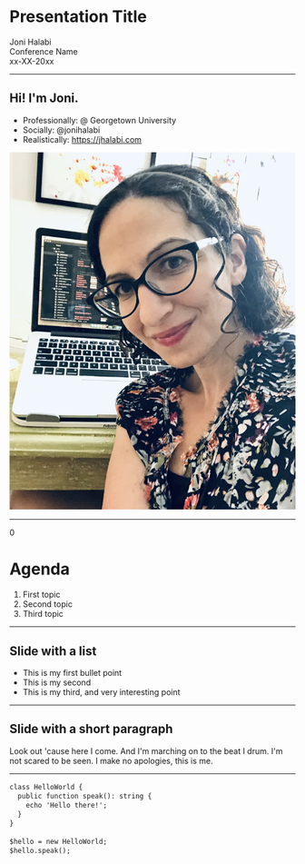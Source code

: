<!-- .slide: class="title" -->

# Presentation Title

Joni Halabi <br>
Conference Name <br>
xx-XX-20xx


---
<!-- .slide: class="text-photo" -->

<div markdown=1>

## Hi! I'm Joni.

* Professionally: @ Georgetown University
* Socially: @jonihalabi
* Realistically: https://jhalabi.com

</div>

<div class="photo" markdown=1>

![Joni, a white woman with dark curly hair and glasses, leans in for a selfie in front of her open laptop. She is wearing a dark, short-sleeved top with flowers. Her laptop screen displays blurred out code.](../../assets/images/joni-headshot.jpg)

</div>


---
<!-- .slide: class="chapter" -->

<div class="chapter-side" markdown=1>

<div markdown=1>
<div class="chapter-number">0</div>

# Agenda

</div>
</div>

<div markdown=1>

1. First topic
1. Second topic
1. Third topic

</div>


---
## Slide with a list

* This is my first bullet point
* This is my second
* This is my third, and very interesting point


---
## Slide with a short paragraph

Look out 'cause here I come. And I'm marching on to the beat I drum. I'm not scared to be seen. I make no apologies, this is me.


---
<!-- .slide: class="code" -->
```
class HelloWorld {
  public function speak(): string {
    echo 'Hello there!';
  }
}

$hello = new HelloWorld;
$hello.speak();
```